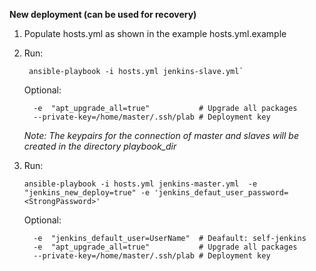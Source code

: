 **New deployment (can be used for recovery)**

1. Populate hosts.yml as shown in the example hosts.yml.example
2. Run:
   ```
    ansible-playbook -i hosts.yml jenkins-slave.yml`
    ```
    Optional:
   ```
     -e  "apt_upgrade_all=true"           # Upgrade all packages 
     --private-key=/home/master/.ssh/plab # Deployment key
   ```
   *Note: The keypairs for the connection of master and slaves will be created in the directory playbook_dir*
1. Run:

   ```
   ansible-playbook -i hosts.yml jenkins-master.yml  -e "jenkins_new_deploy=true" -e 'jenkins_defaut_user_password=<StrongPassword>'
   ```

   Optional:

   ```
     -e  "jenkins_default_user=UserName"  # Deafault: self-jenkins
     -e  "apt_upgrade_all=true"           # Upgrade all packages 
     --private-key=/home/master/.ssh/plab # Deployment key
   ```
